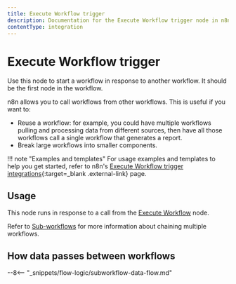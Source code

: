 ```yaml
---
title: Execute Workflow trigger
description: Documentation for the Execute Workflow trigger node in n8n, a workflow automation platform. Includes guidance on usage, and links to examples.
contentType: integration
---
```


# Execute Workflow trigger

Use this node to start a workflow in response to another workflow. It should be the first node in the workflow.

n8n allows you to call workflows from other workflows. This is useful if you want to:

* Reuse a workflow: for example, you could have multiple workflows pulling and processing data from different sources, then have all those workflows call a single workflow that generates a report.
* Break large workflows into smaller components.

!!! note "Examples and templates"
	For usage examples and templates to help you get started, refer to n8n's [Execute Workflow trigger integrations](https://n8n.io/integrations/execute-workflow-trigger/){:target=_blank .external-link} page.

## Usage

This node runs in response to a call from the [Execute Workflow](/integrations/builtin/core-nodes/n8n-nodes-base.executeworkflow/) node.

Refer to [Sub-workflows](/flow-logic/subworkflows/) for more information about chaining multiple workflows.

## How data passes between workflows

--8<-- "_snippets/flow-logic/subworkflow-data-flow.md"
